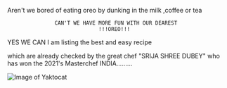 Aren't we bored of eating oreo by dunking in the milk ,coffee or tea

                   CAN'T WE HAVE MORE FUN WITH OUR DEAREST
                                 !!!OREO!!!

YES WE CAN 
I am listing the best and easy recipe

which are already checked by the great chef "SRIJA SHREE DUBEY"
who has won the 2021's Masterchef INDIA.........

![Image of Yaktocat](https://octodex.github.com/images/yaktocat.png)